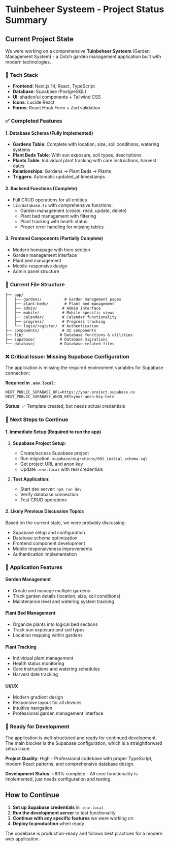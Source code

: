 # Tuinbeheer Systeem - Project Status Summary

## Current Project State

We were working on a comprehensive **Tuinbeheer Systeem** (Garden Management System) - a Dutch garden management application built with modern technologies.

### 🚀 **Tech Stack**
- **Frontend**: Next.js 14, React, TypeScript
- **Database**: Supabase (PostgreSQL)
- **UI**: shadcn/ui components + Tailwind CSS
- **Icons**: Lucide React
- **Forms**: React Hook Form + Zod validation

### ✅ **Completed Features**

#### 1. **Database Schema** (Fully Implemented)
- **Gardens Table**: Complete with location, size, soil conditions, watering systems
- **Plant Beds Table**: With sun exposure, soil types, descriptions
- **Plants Table**: Individual plant tracking with care instructions, harvest dates
- **Relationships**: Gardens → Plant Beds → Plants
- **Triggers**: Automatic updated_at timestamps

#### 2. **Backend Functions** (Complete)
- Full CRUD operations for all entities
- `lib/database.ts` with comprehensive functions:
  - Garden management (create, read, update, delete)
  - Plant bed management with filtering
  - Plant tracking with health status
  - Proper error handling for missing tables

#### 3. **Frontend Components** (Partially Complete)
- Modern homepage with hero section
- Garden management interface
- Plant bed management
- Mobile-responsive design
- Admin panel structure

### 📁 **Current File Structure**
```
├── app/
│   ├── gardens/          # Garden management pages
│   ├── plant-beds/       # Plant bed management
│   ├── admin/           # Admin interface
│   ├── mobile/          # Mobile-specific views
│   ├── calendar/        # Calendar functionality
│   ├── progress/        # Progress tracking
│   └── login/register/  # Authentication
├── components/          # UI components
├── lib/                # Database functions & utilities
├── supabase/           # Database migrations
└── database/           # Database-related files
```

### ❌ **Critical Issue: Missing Supabase Configuration**

The application is missing the required environment variables for Supabase connection:

**Required in `.env.local`:**
```env
NEXT_PUBLIC_SUPABASE_URL=https://your-project.supabase.co
NEXT_PUBLIC_SUPABASE_ANON_KEY=your-anon-key-here
```

**Status**: ✅ Template created, but needs actual credentials

### 🔧 **Next Steps to Continue**

#### 1. **Immediate Setup** (Required to run the app)
1. **Supabase Project Setup**:
   - Create/access Supabase project
   - Run migration: `supabase/migrations/001_initial_schema.sql`
   - Get project URL and anon key
   - Update `.env.local` with real credentials

2. **Test Application**:
   - Start dev server: `npm run dev`
   - Verify database connection
   - Test CRUD operations

#### 2. **Likely Previous Discussion Topics**
Based on the current state, we were probably discussing:
- Supabase setup and configuration
- Database schema optimization
- Frontend component development
- Mobile responsiveness improvements
- Authentication implementation

### 🌟 **Application Features**

#### **Garden Management**
- Create and manage multiple gardens
- Track garden details (location, size, soil conditions)
- Maintenance level and watering system tracking

#### **Plant Bed Management**
- Organize plants into logical bed sections
- Track sun exposure and soil types
- Location mapping within gardens

#### **Plant Tracking**
- Individual plant management
- Health status monitoring
- Care instructions and watering schedules
- Harvest date tracking

#### **UI/UX**
- Modern gradient design
- Responsive layout for all devices
- Intuitive navigation
- Professional garden management interface

### 🎯 **Ready for Development**

The application is well-structured and ready for continued development. The main blocker is the Supabase configuration, which is a straightforward setup issue.

**Project Quality**: High - Professional codebase with proper TypeScript, modern React patterns, and comprehensive database design.

**Development Status**: ~80% complete - All core functionality is implemented, just needs configuration and testing.

## How to Continue

1. **Set up Supabase credentials** in `.env.local`
2. **Run the development server** to test functionality
3. **Continue with any specific features** we were working on
4. **Deploy to production** when ready

The codebase is production-ready and follows best practices for a modern web application.
